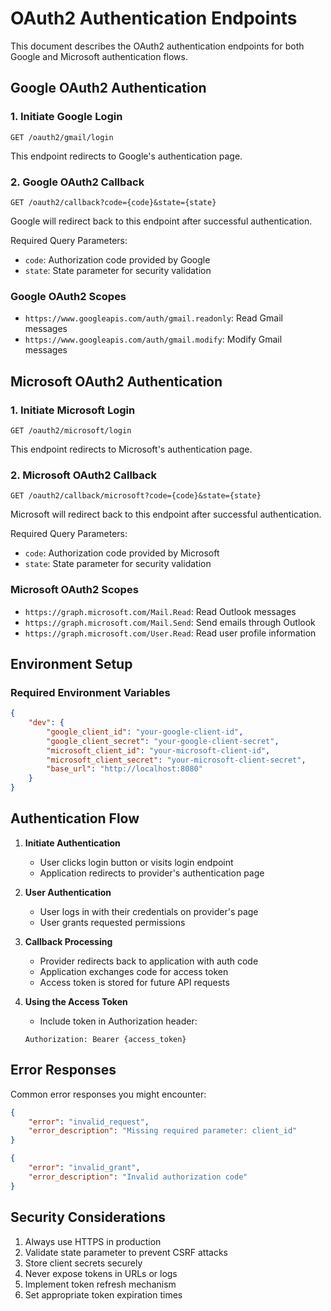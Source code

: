 # OAuth2 Authentication Endpoints

This document describes the OAuth2 authentication endpoints for both Google and Microsoft authentication flows.

## Google OAuth2 Authentication

### 1. Initiate Google Login
```http
GET /oauth2/gmail/login
```
This endpoint redirects to Google's authentication page.

### 2. Google OAuth2 Callback
```http
GET /oauth2/callback?code={code}&state={state}
```
Google will redirect back to this endpoint after successful authentication.

Required Query Parameters:
- `code`: Authorization code provided by Google
- `state`: State parameter for security validation

### Google OAuth2 Scopes
- `https://www.googleapis.com/auth/gmail.readonly`: Read Gmail messages
- `https://www.googleapis.com/auth/gmail.modify`: Modify Gmail messages

## Microsoft OAuth2 Authentication

### 1. Initiate Microsoft Login
```http
GET /oauth2/microsoft/login
```
This endpoint redirects to Microsoft's authentication page.

### 2. Microsoft OAuth2 Callback
```http
GET /oauth2/callback/microsoft?code={code}&state={state}
```
Microsoft will redirect back to this endpoint after successful authentication.

Required Query Parameters:
- `code`: Authorization code provided by Microsoft
- `state`: State parameter for security validation

### Microsoft OAuth2 Scopes
- `https://graph.microsoft.com/Mail.Read`: Read Outlook messages
- `https://graph.microsoft.com/Mail.Send`: Send emails through Outlook
- `https://graph.microsoft.com/User.Read`: Read user profile information

## Environment Setup

### Required Environment Variables
```json
{
    "dev": {
        "google_client_id": "your-google-client-id",
        "google_client_secret": "your-google-client-secret",
        "microsoft_client_id": "your-microsoft-client-id",
        "microsoft_client_secret": "your-microsoft-client-secret",
        "base_url": "http://localhost:8080"
    }
}
```

## Authentication Flow

1. **Initiate Authentication**
   - User clicks login button or visits login endpoint
   - Application redirects to provider's authentication page

2. **User Authentication**
   - User logs in with their credentials on provider's page
   - User grants requested permissions

3. **Callback Processing**
   - Provider redirects back to application with auth code
   - Application exchanges code for access token
   - Access token is stored for future API requests

4. **Using the Access Token**
   - Include token in Authorization header:
   ```http
   Authorization: Bearer {access_token}
   ```

## Error Responses

Common error responses you might encounter:

```json
{
    "error": "invalid_request",
    "error_description": "Missing required parameter: client_id"
}
```

```json
{
    "error": "invalid_grant",
    "error_description": "Invalid authorization code"
}
```

## Security Considerations

1. Always use HTTPS in production
2. Validate state parameter to prevent CSRF attacks
3. Store client secrets securely
4. Never expose tokens in URLs or logs
5. Implement token refresh mechanism
6. Set appropriate token expiration times
